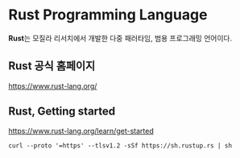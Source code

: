 # Rust Programming Language

**Rust**는 모질라 리서치에서 개발한 다중 패러타임, 범용 프로그래밍 언어이다.

## Rust 공식 홈페이지

https://www.rust-lang.org/

## Rust, Getting started

https://www.rust-lang.org/learn/get-started

```
curl --proto '=https' --tlsv1.2 -sSf https://sh.rustup.rs | sh
```
